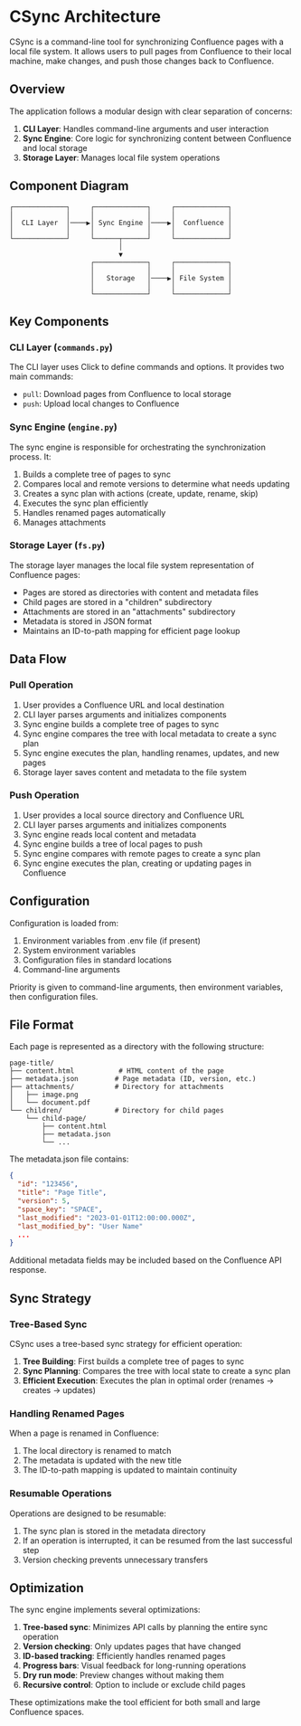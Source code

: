 # CSync Architecture

CSync is a command-line tool for synchronizing Confluence pages with a local file system. It allows users to pull pages from Confluence to their local machine, make changes, and push those changes back to Confluence.

## Overview

The application follows a modular design with clear separation of concerns:

1. **CLI Layer**: Handles command-line arguments and user interaction
2. **Sync Engine**: Core logic for synchronizing content between Confluence and local storage
3. **Storage Layer**: Manages local file system operations

## Component Diagram

```
┌─────────────┐     ┌─────────────┐     ┌─────────────┐
│             │     │             │     │             │
│  CLI Layer  │────▶│ Sync Engine │────▶│  Confluence │
│             │     │             │     │             │
└─────────────┘     └──────┬──────┘     └─────────────┘
                           │
                           ▼
                    ┌─────────────┐     ┌─────────────┐
                    │             │     │             │
                    │   Storage   │────▶│ File System │
                    │             │     │             │
                    └─────────────┘     └─────────────┘
```

## Key Components

### CLI Layer (`commands.py`)

The CLI layer uses Click to define commands and options. It provides two main commands:

- `pull`: Download pages from Confluence to local storage
- `push`: Upload local changes to Confluence

### Sync Engine (`engine.py`)

The sync engine is responsible for orchestrating the synchronization process. It:

1. Builds a complete tree of pages to sync
2. Compares local and remote versions to determine what needs updating
3. Creates a sync plan with actions (create, update, rename, skip)
4. Executes the sync plan efficiently
5. Handles renamed pages automatically
6. Manages attachments

### Storage Layer (`fs.py`)

The storage layer manages the local file system representation of Confluence pages:

- Pages are stored as directories with content and metadata files
- Child pages are stored in a "children" subdirectory
- Attachments are stored in an "attachments" subdirectory
- Metadata is stored in JSON format
- Maintains an ID-to-path mapping for efficient page lookup

## Data Flow

### Pull Operation

1. User provides a Confluence URL and local destination
2. CLI layer parses arguments and initializes components
3. Sync engine builds a complete tree of pages to sync
4. Sync engine compares the tree with local metadata to create a sync plan
5. Sync engine executes the plan, handling renames, updates, and new pages
6. Storage layer saves content and metadata to the file system

### Push Operation

1. User provides a local source directory and Confluence URL
2. CLI layer parses arguments and initializes components
3. Sync engine reads local content and metadata
4. Sync engine builds a tree of local pages to push
5. Sync engine compares with remote pages to create a sync plan
6. Sync engine executes the plan, creating or updating pages in Confluence

## Configuration

Configuration is loaded from:

1. Environment variables from .env file (if present)
2. System environment variables
3. Configuration files in standard locations
4. Command-line arguments

Priority is given to command-line arguments, then environment variables, then configuration files.

## File Format

Each page is represented as a directory with the following structure:

```
page-title/
├── content.html           # HTML content of the page
├── metadata.json         # Page metadata (ID, version, etc.)
├── attachments/          # Directory for attachments
│   ├── image.png
│   └── document.pdf
└── children/             # Directory for child pages
    └── child-page/
        ├── content.html
        ├── metadata.json
        └── ...
```

The metadata.json file contains:

```json
{
  "id": "123456",
  "title": "Page Title",
  "version": 5,
  "space_key": "SPACE",
  "last_modified": "2023-01-01T12:00:00.000Z",
  "last_modified_by": "User Name"
  ...
}
```

Additional metadata fields may be included based on the Confluence API response.

## Sync Strategy

### Tree-Based Sync

CSync uses a tree-based sync strategy for efficient operation:

1. **Tree Building**: First builds a complete tree of pages to sync
2. **Sync Planning**: Compares the tree with local state to create a sync plan
3. **Efficient Execution**: Executes the plan in optimal order (renames → creates → updates)

### Handling Renamed Pages

When a page is renamed in Confluence:

1. The local directory is renamed to match
2. The metadata is updated with the new title
3. The ID-to-path mapping is updated to maintain continuity

### Resumable Operations

Operations are designed to be resumable:

1. The sync plan is stored in the metadata directory
2. If an operation is interrupted, it can be resumed from the last successful step
3. Version checking prevents unnecessary transfers

## Optimization

The sync engine implements several optimizations:

1. **Tree-based sync**: Minimizes API calls by planning the entire sync operation
2. **Version checking**: Only updates pages that have changed
3. **ID-based tracking**: Efficiently handles renamed pages
4. **Progress bars**: Visual feedback for long-running operations
5. **Dry run mode**: Preview changes without making them
6. **Recursive control**: Option to include or exclude child pages

These optimizations make the tool efficient for both small and large Confluence spaces.
